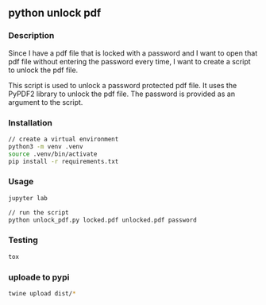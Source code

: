 ## python unlock pdf

### Description
Since I have a pdf file that is locked with a password and I want to open that pdf file without entering the password every time, I want to create a script to unlock the pdf file.

This script is used to unlock a password protected pdf file. It uses the PyPDF2 library to unlock the pdf file. The password is provided as an argument to the script.

### Installation
```bash
// create a virtual environment
python3 -m venv .venv
source .venv/bin/activate
pip install -r requirements.txt
```

### Usage
```bash
jupyter lab

// run the script
python unlock_pdf.py locked.pdf unlocked.pdf password
```

### Testing
```bash
tox
```

### uploade to pypi
```bash
twine upload dist/*          
```